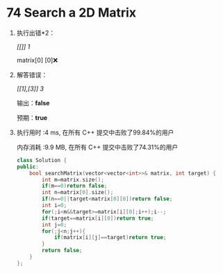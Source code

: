 # 74 Search a 2D Matrix

1. 执行出错*2：

   *[[]] 1*

   matrix[0] [0]❌

2. 解答错误：

   *[[1],[3]] 3*

   输出：**false**

   预期：**true**

3. 执行用时 :4 ms, 在所有 C++ 提交中击败了99.84%的用户

   内存消耗 :9.9 MB, 在所有 C++ 提交中击败了74.31%的用户

   ```c++
   class Solution {
   public:
       bool searchMatrix(vector<vector<int>>& matrix, int target) {
           int m=matrix.size();
           if(m==0)return false;
           int n=matrix[0].size();
           if(n==0||target<matrix[0][0])return false;
           int i=0;
           for(;i<m&&target>=matrix[i][0];i++);i--;
           if(target==matrix[i][0])return true;
           int j=0;
           for(;j<n;j++){
               if(matrix[i][j]==target)return true;
           }
           return false;
       }
   };
   ```

   

